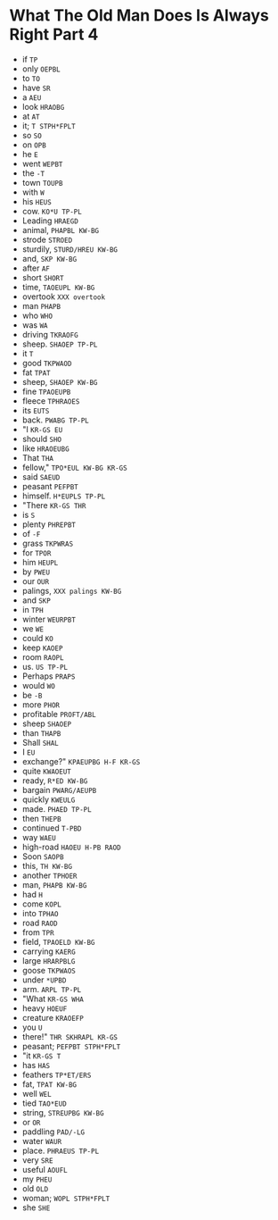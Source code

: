 # What The Old Man Does Is Always Right Part 4

* if `TP`
* only `OEPBL`
* to `TO`
* have `SR`
* a `AEU`
* look `HRAOBG`
* at `AT`
* it; `T STPH*FPLT`
* so `SO`
* on `OPB`
* he `E`
* went `WEPBT`
* the `-T`
* town `TOUPB`
* with `W`
* his `HEUS`
* cow. `KO*U TP-PL`
* Leading `HRAEGD`
* animal, `PHAPBL KW-BG`
* strode `STROED`
* sturdily, `STURD/HREU KW-BG`
* and, `SKP KW-BG`
* after `AF`
* short `SHORT`
* time, `TAOEUPL KW-BG`
* overtook `XXX overtook`
* man `PHAPB`
* who `WHO`
* was `WA`
* driving `TKRAOFG`
* sheep. `SHAOEP TP-PL`
* it `T`
* good `TKPWAOD`
* fat `TPAT`
* sheep, `SHAOEP KW-BG`
* fine `TPAOEUPB`
* fleece `TPHRAOES`
* its `EUTS`
* back. `PWABG TP-PL`
* "I `KR-GS EU`
* should `SHO`
* like `HRAOEUBG`
* That `THA`
* fellow," `TPO*EUL KW-BG KR-GS`
* said `SAEUD`
* peasant `PEFPBT`
* himself. `H*EUPLS TP-PL`
* "There `KR-GS THR`
* is `S`
* plenty `PHREPBT`
* of `-F`
* grass `TKPWRAS`
* for `TPOR`
* him `HEUPL`
* by `PWEU`
* our `OUR`
* palings, `XXX palings KW-BG`
* and `SKP`
* in `TPH`
* winter `WEURPBT`
* we `WE`
* could `KO`
* keep `KAOEP`
* room `RAOPL`
* us. `US TP-PL`
* Perhaps `PRAPS`
* would `WO`
* be `-B`
* more `PHOR`
* profitable `PROFT/ABL`
* sheep `SHAOEP`
* than `THAPB`
* Shall `SHAL`
* I `EU`
* exchange?" `KPAEUPBG H-F KR-GS`
* quite `KWAOEUT`
* ready, `R*ED KW-BG`
* bargain `PWARG/AEUPB`
* quickly `KWEULG`
* made. `PHAED TP-PL`
* then `THEPB`
* continued `T-PBD`
* way `WAEU`
* high-road `HAOEU H-PB RAOD`
* Soon `SAOPB`
* this, `TH KW-BG`
* another `TPHOER`
* man, `PHAPB KW-BG`
* had `H`
* come `KOPL`
* into `TPHAO`
* road `RAOD`
* from `TPR`
* field, `TPAOELD KW-BG`
* carrying `KAERG`
* large `HRARPBLG`
* goose `TKPWAOS`
* under `*UPBD`
* arm. `ARPL TP-PL`
* "What `KR-GS WHA`
* heavy `HOEUF`
* creature `KRAOEFP`
* you `U`
* there!" `THR SKHRAPL KR-GS`
* peasant; `PEFPBT STPH*FPLT`
* "it `KR-GS T`
* has `HAS`
* feathers `TP*ET/ERS`
* fat, `TPAT KW-BG`
* well `WEL`
* tied `TAO*EUD`
* string, `STREUPBG KW-BG`
* or `OR`
* paddling `PAD/-LG`
* water `WAUR`
* place. `PHRAEUS TP-PL`
* very `SRE`
* useful `AOUFL`
* my `PHEU`
* old `OLD`
* woman; `WOPL STPH*FPLT`
* she `SHE`
